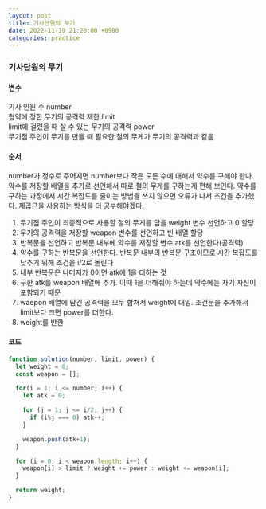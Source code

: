 ```yaml
---
layout: post
title: 기사단원의 무기
date: 2022-11-19 21:20:00 +0900
categories: practice
---
```

### 기사단원의 무기    
#### 변수    
기사 인원 수 number    
협약에 정한 무기의 공격력 제한 limit    
limit에 걸렸을 때 살 수 있는 무기의 공격력 power    
무기점 주인이 무기를 만들 때 필요한 철의 무게가 무기의 공격력과 같음
    
#### 순서    
number가 정수로 주어지면 number보다 작은 모든 수에 대해서 약수를 구해야 한다. 약수를 저장할 배열을 추가로 선언해서 따로 철의 무게를 구하는게 편해 보인다. 약수를 구하는 과정에서 시간 복잡도를 줄이는 방법을 쓰지 않으면 오류가 나서 조건을 추가했다. 제곱근을 사용하는 방식을 더 공부해야겠다.

1. 무기점 주인이 최종적으로 사용할 철의 무게를 담을 weight 변수 선언하고 0 할당    
2. 무기의 공격력을 저장할 weapon 변수를 선언하고 빈 배열 할당    
3. 반복문을 선언하고 반복문 내부에 약수를 저장할 변수 atk를 선언한다(공격력)    
4. 약수를 구하는 반복문을 선언한다. 반복문 내부의 반복문 구조이므로 시간 복잡도를 낮추기 위해 조건을 i/2로 돌린다    
5. 내부 반복문은 나머지가 0이면 atk에 1을 더하는 것    
6. 구한 atk를 weapon 배열에 추가. 이때 1을 더해줘야 하는데 약수에는 자기 자신이 포함되기 때문    
7. waepon 배열에 담긴 공격력을 모두 합쳐서 weight에 대입. 조건문을 추가해서 limit보다 크면 power를 더한다.
8. weight를 반환    
    
#### 코드
```JavaScript
function solution(number, limit, power) {
  let weight = 0;
  const weapon = [];

  for(i = 1; i <= number; i++) {
    let atk = 0;

    for (j = 1; j <= i/2; j++) {
      if (i%j === 0) atk++;    
    }

    weapon.push(atk+1);    
  }

  for (i = 0; i < weapon.length; i++) {
    weapon[i] > limit ? weight += power : weight += weapon[i];
  }

  return weight;
}
```